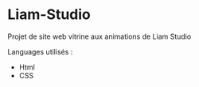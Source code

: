 # Liam-Studio

Projet de site web vitrine aux animations de Liam Studio

Languages utilisés : 

- Html
- CSS